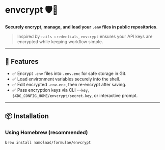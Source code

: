# envcrypt 🛡️🔐

**Securely encrypt, manage, and load your `.env` files in public repositories.**

> Inspired by `rails credentials`, `envcrypt` ensures your API keys are encrypted while keeping workflow simple.

---

## 🚀 Features

- ✅ Encrypt `.env` files into `.env.enc` for safe storage in Git.
- ✅ Load environment variables securely into the shell.
- ✅ Edit encrypted `.env.enc`, then re-encrypt after saving.
- ✅ Pass encryption keys via CLI `--key`, `$XDG_CONFIG_HOME/envcrypt/secret.key`, or interactive prompt.

---

## 📦 Installation

### Using Homebrew (recommended)

```bash
brew install namolnad/formulae/envcrypt
